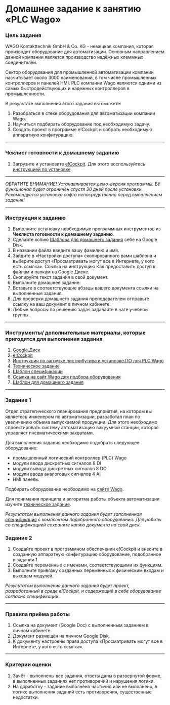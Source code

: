 # Домашнее задание к занятию «PLC Wago»

### Цель задания

WAGO Kontakttechnik GmbH & Co. KG - немецкая компания, которая производит оборудование для автоматизации. Основным направлением данной компании является производство надёжных клеммных соединителей. 

Сектор оборудования для промышленной автоматизации компании насчитывает около 3000 наименований, в том числе промышленных контроллеров и панелей HMI. PLC компании Wago являются одними из самых быстродействующих и надежных контроллеров в промышленности.

В результате выполнения этого задания вы сможете:

1. Разобраться в стеке оборудования для автоматизации компании Wago.
2. Научиться подбирать оборудование под необходимую задачу.
3. Создать проект в программе e!Cockpit и собрать необходимую аппаратную конфигурацию.

-----

### Чеклист готовности к домашнему заданию
1. Загрузите и установите [e!Cockpit](https://www.wago.com/global/automation-technology/discover-software/ecockpit-engineering-software). Для этого воспользуйтесь [инструкцией по установке](https://docs.google.com/presentation/d/1_OaCEODsBy4Re2Y8Echh7JpJKZ6uEyyfcZrBSPSRVC4/edit?usp=sharing).

-----

*ОБРАТИТЕ ВНИМАНИЕ! Устанавливается демо-версия программы. Её функционал будет ограничен спустя 30 дней после установки. Рекомендуется установка софта непосредственно перед выполнением задания!*

-----

### Инструкция к заданию
1. Выполните установку необходимых программных инструментов из **Чеклиста готовности к домашнему заданию**.
2. Сделайте копию [Шаблона для домашнего задания](https://docs.google.com/document/d/13PzU1SMaZkl5TRX6HUokMfLkDQ96c5fhIkhsnhFlIJA/edit?usp=sharing) себе на Google Disk.
3. В названии файла введите вашу фамилию и имя.
4. Зайдите в «Настройки доступа» скопированного вами шаблона и выберите доступ «Просматривать могут все в Интернете, у кого есть ссылка». Ссылка на инструкцию Как предоставить доступ к файлам и папкам на Google Диске.
5. Скопируйте текст задания в свой документ.
6. Выполните домашнее задание.
7. Вставьте в соответствующие абзацы вашего документа ссылки на выполненные задания.
8. Для проверки домашнего задания преподавателем отправьте ссылку на ваш документ в личном кабинете.
9. Любые вопросы по решению задач задавайте в чате учебной группы.

-----

### Инструменты/ дополнительные материалы, которые пригодятся для выполнения задания

1. [Google.Диск](https://drive.google.com/drive/my-drive)
2. [e!Cockpit](https://www.wago.com/global/automation-technology/discover-software/ecockpit-engineering-software)
3. [Инструкция по загрузке дистрибутива и установке ПО для PLC Wago](https://docs.google.com/presentation/d/1_OaCEODsBy4Re2Y8Echh7JpJKZ6uEyyfcZrBSPSRVC4/edit?usp=sharing)
4. [Техническое задание](https://docs.google.com/document/d/1gHAzZ46aFw-KZi1Q6PSppUt9n3q1l1I8Im0_u9tvE0Y/edit?usp=sharing)
5. [Шаблон спецификации](https://docs.google.com/spreadsheets/d/1_dL_SjSLYplCc31x77owlD_Espv2Uh46QPZm7E5NCz0/edit?usp=sharing)
6. [Ссылка на сайт Wago для подбора оборудования](https://www.wago.com/global/products)
5. [Шаблон для домашнего задания](https://docs.google.com/document/d/13PzU1SMaZkl5TRX6HUokMfLkDQ96c5fhIkhsnhFlIJA/edit?usp=sharing)

-----

### Задание 1

Отдел стратегического планирования предприятия, на котором вы являетесь инженером по автоматизации, разработал план по увеличению объема выпускаемой продукции. Для этого необходимо спроектировать систему автоматизацию вакуумной станции, которая управляет пневматическими захватами.

Для выполнения задания необходимо подобрать следующее оборудование:
- промышленный логический контроллер (PLC) Wago
- модули ввода дискретных сигналов 8 DI
- модули вывода дискретных сигналов 8 DO
- модули ввода аналоговых сигналов 4 AI
- HMI панель.

Подбирать оборудование необходимо на [сайте Wago](https://www.wago.com/global/products).

Для понимания принципа и алгоритма работы объекта автоматизации изучите [техническое задание](https://docs.google.com/document/d/1gHAzZ46aFw-KZi1Q6PSppUt9n3q1l1I8Im0_u9tvE0Y/edit?usp=sharing).

*Результатом выполнения данного задания будет заполненная [спецификация](https://docs.google.com/spreadsheets/d/1_dL_SjSLYplCc31x77owlD_Espv2Uh46QPZm7E5NCz0/edit?usp=sharing) с комплектом подобранного оборудования. Для работы со спецификацией сохраните копию документа на свой диск*.

### Задание 2

1. Создайте проект в программном обеспечении e!Cockpit и внесите в созданную аппаратную конфигурацию оборудование, подобранное в задании 1. 
2. Создайте переменные с именами, соответствующими их функциям.
3. Выполните привязку созданных переменных к физическим входам и выходам модулей.

*Результатом выполнения данного задания будет проект, разработанный в среде e!Cockpit, и содержащий в себе оборудование согласно спецификации*. 

-----

### Правила приёма работы
1. Ссылка на документ (Google Doc) с выполненным заданием в личном кабинете.
2. Документ размещён на личном Google Disk.
3. К документу настроены права доступа «Просматривать могут все в Интернете, у кого есть ссылка».

-----

### Критерии оценки
1. Зачёт - выполнены все задания, ответы даны в развернутой форме, в выполненных заданиях нет противоречий и нарушения логики.
2. На доработку - задание выполнено частично или не выполнено, в логике выполнения заданий есть противоречия, существенные недостатки.
